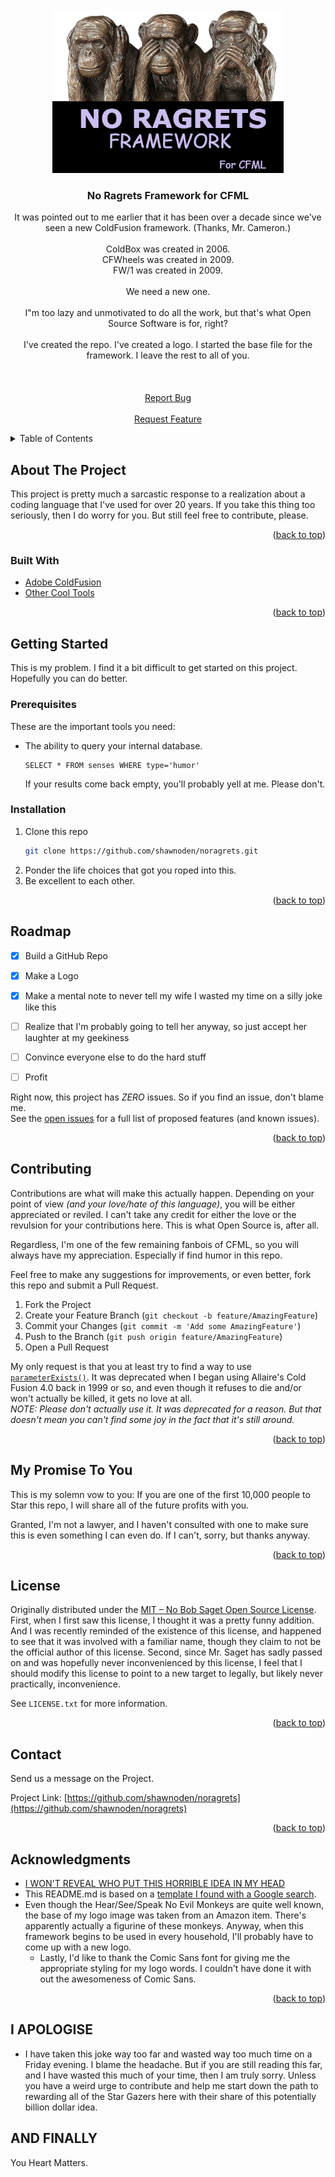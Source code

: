 <div id="top"></div>

<!-- PROJECT LOGO -->
<br />
<div align="center">
  <a href="https://github.com/shawnoden/noragrets">
    <img src="images/logo.png" alt="Logo" width="370">
  </a>

<h3 align="center">No Ragrets Framework for CFML</h3>

  <p align="center">
    It was pointed out to me earlier that it has been over a decade since we've seen a new ColdFusion framework. (Thanks, Mr. Cameron.)
    <br><br>
    ColdBox was created in 2006. 
    <br>
    CFWheels was created in 2009.
    <br>
    FW/1 was created in 2009.
    <br><br>
    We need a new one. 
    <br><br>
    I"m too lazy and unmotivated to do all the work, but that's what Open Source Software is for, right? 
    <br><br>
    I've created the repo. I've created a logo. I started the base file for the framework. I leave the rest to all of you.
    <br><br>
    <br><br>
    <a href="https://github.com/github_username/repo_name/issues">Report Bug</a>
    <br><br>
    <a href="https://github.com/github_username/repo_name/issues">Request Feature</a>
  </p>
</div>


<!-- TABLE OF CONTENTS -->
<details>
  <summary>Table of Contents</summary>
  <ol>
    <li>
      <a href="#about-the-project">About The Project</a>
      <ul>
        <li><a href="#built-with">Built With</a></li>
      </ul>
    </li>
    <li>
      <a href="#getting-started">Getting Started</a>
      <ul>
        <li><a href="#prerequisites">Prerequisites</a></li>
        <li><a href="#installation">Installation</a></li>
      </ul>
    </li>
    <li><a href="#usage">Usage</a></li>
    <li><a href="#roadmap">Roadmap</a></li>
    <li><a href="#contributing">Contributing</a></li>
    <li><a href="#license">License</a></li>
    <li><a href="#contact">Contact</a></li>
    <li><a href="#acknowledgments">Acknowledgments</a></li>
  </ol>
</details>



<!-- ABOUT THE PROJECT -->
## About The Project

This project is pretty much a sarcastic response to a realization about a coding language that I've used for over 20 years. If you take this thing too seriously, then I do worry for you. But still feel free to contribute, please.

<p align="right">(<a href="#top">back to top</a>)</p>

### Built With

* [Adobe ColdFusion](https://www.adobe.com/products/coldfusion-family.html)
* [Other Cool Tools](https://www.xkcd.com)

<p align="right">(<a href="#top">back to top</a>)</p>



<!-- GETTING STARTED -->
## Getting Started

This is my problem. I find it a bit difficult to get started on this project. Hopefully you can do better.

### Prerequisites

These are the important tools you need:
* The ability to query your internal database.
  ```
  SELECT * FROM senses WHERE type='humor'
  ```
  If your results come back empty, you'll probably yell at me. Please don't.

### Installation

1. Clone this repo
   ```sh
   git clone https://github.com/shawnoden/noragrets.git
   ```
2. Ponder the life choices that got you roped into this.
3. Be excellent to each other.

<p align="right">(<a href="#top">back to top</a>)</p>

<!-- ROADMAP -->
## Roadmap

- [X] Build a GitHub Repo
- [X] Make a Logo
- [X] Make a mental note to never tell my wife I wasted my time on a silly joke like this
- [ ] Realize that I'm probably going to tell her anyway, so just accept her laughter at my geekiness
- [ ] Convince everyone else to do the hard stuff
- [ ] Profit
    

Right now, this project has *ZERO* issues. So if you find an issue, don't blame me.
<br>
See the [open issues](https://github.com/shawnoden/noragrets/issues) for a full list of proposed features (and known issues).

<p align="right">(<a href="#top">back to top</a>)</p>

<!-- CONTRIBUTING -->
## Contributing

Contributions are what will make this actually happen. Depending on your point of view _(and your love/hate of this language)_, you will be either appreciated or reviled. I can't take any credit for either the love or the revulsion for your contributions here. This is what Open Source is, after all.

Regardless, I'm one of the few remaining fanbois of CFML, so you will always have my appreciation. Especially if find humor in this repo.

Feel free to make any suggestions for improvements, or even better, fork this repo and submit a Pull Request.

1. Fork the Project
2. Create your Feature Branch (`git checkout -b feature/AmazingFeature`)
3. Commit your Changes (`git commit -m 'Add some AmazingFeature'`)
4. Push to the Branch (`git push origin feature/AmazingFeature`)
5. Open a Pull Request

My only request is that you at least try to find a way to use [`parameterExists()`](https://helpx.adobe.com/coldfusion/cfml-reference/coldfusion-functions/functions-m-r/parameterexists.html). It was deprecated when I began using Allaire's Cold Fusion 4.0 back in 1999 or so, and even though it refuses to die and/or won't actually be killed, it gets no love at all. 
<br>
_*NOTE:* Please don't actually use it. It was deprecated for a reason. But that doesn't mean you can't find some joy in the fact that it's still around._

<p align="right">(<a href="#top">back to top</a>)</p>

## My Promise To You

This is my solemn vow to you: If you are one of the first 10,000 people to Star this repo, I will share all of the future profits with you.

Granted, I'm not a lawyer, and I haven't consulted with one to make sure this is even something I can even do. If I can't, sorry, but thanks anyway.

<p align="right">(<a href="#top">back to top</a>)</p>



<!-- LICENSE -->
## License

Originally distributed under the [MIT – No Bob Saget Open Source License](https://www.synopsys.com/blogs/software-security/bob-saget-open-source-license-compliance/). First, when I first saw this license, I thought it was a pretty funny addition. And I was recently reminded of the existence of this license, and happened to see that it was involved with a familiar name, though they claim to not be the official author of this license. Second, since Mr. Saget has sadly passed on and was hopefully never inconvenienced by this license, I feel that I should modify this license to point to a new target to legally, but likely never practically, inconvenience.

See `LICENSE.txt` for more information.

<p align="right">(<a href="#top">back to top</a>)</p>

<!-- CONTACT -->
## Contact

Send us a message on the Project. 

Project Link: [https://github.com/shawnoden/noragrets](https://github.com/shawnoden/noragrets)

<p align="right">(<a href="#top">back to top</a>)</p>

<!-- ACKNOWLEDGMENTS -->
## Acknowledgments

* [I WON'T REVEAL WHO PUT THIS HORRIBLE IDEA IN MY HEAD](https://blog.adamcameron.me/)
* This README.md is based on a [template I found with a Google search](https://raw.githubusercontent.com/othneildrew/Best-README-Template/master/BLANK_README.md).
* Even though the Hear/See/Speak No Evil Monkeys are quite well known, the base of my logo image was taken from an Amazon item. There's apparently actually a figurine of these monkeys. Anyway, when this framework begins to be used in every household, I'll probably have to come up with a new logo.
    * Lastly, I'd like to thank the Comic Sans font for giving me the appropriate styling for my logo words. I couldn't have done it with out the awesomeness of Comic Sans.

<p align="right">(<a href="#top">back to top</a>)</p>

## I APOLOGISE
* I have taken this joke way too far and wasted way too much time on a Friday evening. I blame the headache. But if you are still reading this far, and I have wasted this much of your time, then I am truly sorry. Unless you have a weird urge to contribute and help me start down the path to rewarding all of the Star Gazers here with their share of this potentially billion dollar idea. 

## AND FINALLY

You Heart Matters.
